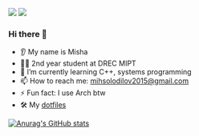 <p align="left">
    <img src="https://img.shields.io/badge/Age-19-purple" />
    <img src="https://img.shields.io/badge/Languages-English%20%26%20Russian-purple" />
</p>

### Hi there 👋
* 👂 My name is Misha
* 👨‍🎓 2nd year student at DREC MIPT
* 🌱 I’m currently learning C++, systems programming
* 📫 How to reach me: [mihsolodilov2015@gmail.com](mailto:mihsolodilov2015@gmail.com)
* ⚡ Fun fact: I use Arch btw
* 🛠️ My [dotfiles](https://github.com/Wool5443/dotfiles)

[![Anurag's GitHub stats](https://github-readme-stats.vercel.app/api?username=Wool5443&show_icons=true&theme=tokyonight)](https://github.com/anuraghazra/github-readme-stats)